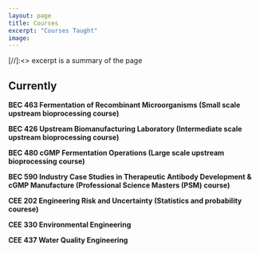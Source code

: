 ```yaml
---
layout: page
title: Courses
excerpt: "Courses Taught"
image:
---
```

[//]:<> excerpt is a summary of the page

## Currently

__BEC 463 Fermentation of Recombinant Microorganisms (Small scale upstream bioprocessing course)__

__BEC 426 Upstream Biomanufacturing Laboratory (Intermediate scale upstream bioprocessing course)__

__BEC 480 cGMP Fermentation Operations (Large scale upstream bioprocessing course)__

__BEC 590 Industry Case Studies in Therapeutic Antibody Development & cGMP Manufacture (Professional Science Masters (PSM) course)__

__CEE 202 Engineering Risk and Uncertainty (Statistics and probability courese)__

__CEE 330 Environmental Engineering__

__CEE 437 Water Quality Engineering__
